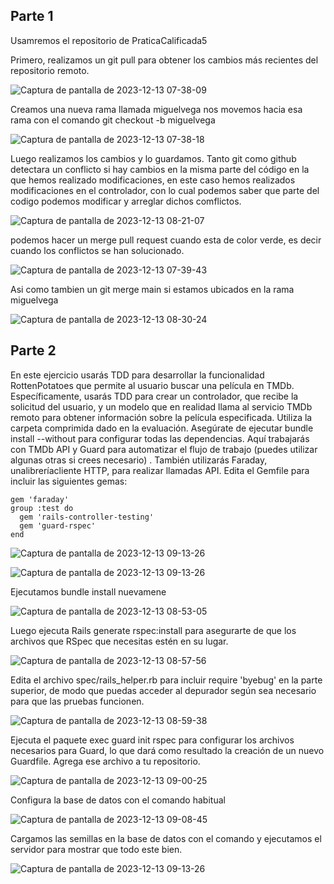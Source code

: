## Parte 1 

Usamremos el repositorio de PraticaCalificada5

Primero, realizamos un git pull para obtener los cambios más recientes del repositorio remoto.

![Captura de pantalla de 2023-12-13 07-38-09](https://github.com/miguelvega/ExamenFinal-CC3S2/assets/124398378/e5116743-57c9-4b9d-b9cd-9cb2666bd18c)

Creamos una nueva rama llamada miguelvega nos movemos hacia esa rama con el comando git checkout -b miguelvega 

![Captura de pantalla de 2023-12-13 07-38-18](https://github.com/miguelvega/ExamenFinal-CC3S2/assets/124398378/1096f363-023d-465e-9d3f-a35660e1dcd9)

Luego realizamos los cambios y lo guardamos.
Tanto git como github detectara un conflicto si hay cambios en la misma parte del código en la que hemos realizado modificaciones, en este caso
hemos realizados modificaciones en el controlador, con lo cual podemos saber que parte del codigo podemos modificar y arreglar dichos comflictos.


![Captura de pantalla de 2023-12-13 08-21-07](https://github.com/miguelvega/ExamenFinal-CC3S2/assets/124398378/7a05ef94-f97a-414a-b905-336efae74596)


podemos hacer un merge pull request cuando esta de color verde, es decir cuando los conflictos se han solucionado.


![Captura de pantalla de 2023-12-13 07-39-43](https://github.com/miguelvega/ExamenFinal-CC3S2/assets/124398378/479afcd3-e961-494e-b245-9e4417391fc5)

Asi como tambien un git merge main si estamos ubicados en la rama miguelvega 


![Captura de pantalla de 2023-12-13 08-30-24](https://github.com/miguelvega/ExamenFinal-CC3S2/assets/124398378/3267d236-85c9-4eea-80ce-45bc2583b1a2)


## Parte 2

En  este ejercicio usarás TDD para desarrollar la funcionalidad RottenPotatoes que permite al usuario buscar una película en TMDb. Específicamente, usarás TDD para crear un controlador, que recibe la solicitud del usuario, y un modelo que en realidad llama al servicio TMDb remoto para obtener información sobre la película especificada.
Utiliza la carpeta comprimida dado en la evaluación. 
Asegúrate de ejecutar bundle install --without para configurar todas las dependencias. Aquí trabajarás con TMDb API y Guard para automatizar el flujo de trabajo (puedes utilizar algunas otras si crees necesario) . También utilizarás Faraday, unalibreríacliente HTTP, para realizar llamadas API. Edita el Gemfile para incluir las siguientes gemas:

```
gem 'faraday'  
group :test do
  gem 'rails-controller-testing'
  gem 'guard-rspec'                 
end

```
![Captura de pantalla de 2023-12-13 09-13-26](https://github.com/miguelvega/ExamenFinal-CC3S2/assets/124398378/89e34d05-2c8e-46e2-80a4-81e530912a53)

![Captura de pantalla de 2023-12-13 09-13-26](https://github.com/miguelvega/ExamenFinal-CC3S2/assets/124398378/89e34d05-2c8e-46e2-80a4-81e530912a53)

Ejecutamos bundle install nuevamene

 ![Captura de pantalla de 2023-12-13 08-53-05](https://github.com/miguelvega/ExamenFinal-CC3S2/assets/124398378/c8814240-3d0f-4082-9826-d7075bcf1f19)

Luego ejecuta Rails generate rspec:install para asegurarte de que los archivos que RSpec que necesitas estén en su lugar.

![Captura de pantalla de 2023-12-13 08-57-56](https://github.com/miguelvega/ExamenFinal-CC3S2/assets/124398378/eaa751fd-997a-4e1f-8eaf-27f7f4273520)

Edita el archivo spec/rails_helper.rb para incluir require 'byebug' en la parte superior, de modo que puedas acceder al depurador según sea necesario para que las pruebas funcionen.

![Captura de pantalla de 2023-12-13 08-59-38](https://github.com/miguelvega/ExamenFinal-CC3S2/assets/124398378/bfa74963-e04b-44fd-8dfd-a7fc69689068)

Ejecuta el paquete exec guard init rspec para configurar los archivos necesarios para Guard, lo que dará como resultado la creación de un nuevo Guardfile. Agrega ese archivo a tu repositorio.

![Captura de pantalla de 2023-12-13 09-00-25](https://github.com/miguelvega/ExamenFinal-CC3S2/assets/124398378/2df63d50-84a8-46d0-8714-dab851547d4b)

Configura la base de datos con el comando habitual 

![Captura de pantalla de 2023-12-13 09-08-45](https://github.com/miguelvega/ExamenFinal-CC3S2/assets/124398378/18ed5c79-6b3b-4a70-910d-d396b7d448ef)

Cargamos las semillas en la base de datos con el comando y ejecutamos el servidor para mostrar que todo este bien.


![Captura de pantalla de 2023-12-13 09-13-26](https://github.com/miguelvega/ExamenFinal-CC3S2/assets/124398378/89e34d05-2c8e-46e2-80a4-81e530912a53)


